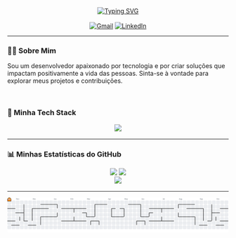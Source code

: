 <div align="center">
  <a href="https://git.io/typing-svg"><img src="https://readme-typing-svg.demolab.com?font=Fira+Code&weight=700&size=25&pause=1000&color=00BFFF&center=true&vCenter=true&lines=Ol%C3%A1%2C+sou+o+Andr%C3%A9;sou+estudante+de+engenharia+de+software" alt="Typing SVG" /></a>
</div>

<br>

<div align="center">
  <a href="mailto:seu-email@exemplo.com"><img src="https://img.shields.io/badge/Gmail-D14836?style=for-the-badge&logo=gmail&logoColor=white" alt="Gmail"/></a>
  <a href="https://www.linkedin.com/in/seu-linkedin/"><img src="https://img.shields.io/badge/LinkedIn-0077B5?style=for-the-badge&logo=linkedin&logoColor=white" alt="LinkedIn"/></a>
</div>

<hr>

### 👨‍💻 Sobre Mim

<p>
  Sou um desenvolvedor apaixonado por tecnologia e por criar soluções que impactam positivamente a vida das pessoas. Sinta-se à vontade para explorar meus projetos e contribuições.
</p>

<br>

### 🚀 Minha Tech Stack

<div align="center">
  <a href="https://skillicons.dev">
    <img src="https://skillicons.dev/icons?i=js,html,css,mysql,postgresql,mongodb,github,git,vscode" />
  </a>
</div>

<hr>

### 📊 Minhas Estatísticas do GitHub

<div align="center">
  <img src="https://github-readme-stats.vercel.app/api?username=Andree-Guilherme&theme=dark&hide_border=false&include_all_commits=false&count_private=false" height="140"/>
  <img src="https://github-readme-streak-stats.herokuapp.com/?user=Andree-Guilherme&theme=dark&hide_border=false" height="140"/>
  <br>
  <img src="https://github-readme-stats.vercel.app/api/top-langs/?username=Andree-Guilherme&theme=dark&hide_border=false&include_all_commits=false&count_private=false&layout=compact" height="140"/>
</div>

<hr>

<p align="center">
  <img src="https://raw.githubusercontent.com/Andree-Guilherme/Andree-Guilherme/output/pacman-contribution-graph.svg" alt="Pac-Man Contributions" />
</p>